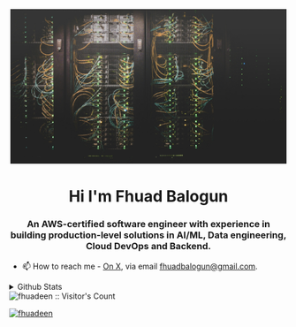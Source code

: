 <div align="center">
<img width="500" alt="dreamer" src="https://github.com/fhuadeen/fhuadeen/blob/main/media/wallpaper.jpg?raw=true">
</div>

<h1 align="center">Hi I'm Fhuad Balogun</h1>
<h3 align="center">An AWS-certified software engineer with experience in building production-level solutions in AI/ML, Data engineering, Cloud DevOps and Backend.</h3>

- 📫 How to reach me - [On X](https://x.com/fhuadeen), via email [fhuadbalogun@gmail.com](mailto:fhuadbalogun@gmail.com).

<details>
  <summary>Github Stats</summary>
  <p><img align="left" src="https://github-readme-stats.vercel.app/api/top-langs?username=fhuadeen&show_icons=true&locale=en&layout=compact&theme=cobalt" alt="fhuadeen" /></p>

<p>&nbsp;<img align="center" src="https://github-readme-stats.vercel.app/api?username=fhuadeen&show_icons=true&locale=en&theme=cobalt" alt="fhuadeen" /></p>

<p><img align="center" src="https://github-readme-streak-stats.herokuapp.com/?user=fhuadeen&theme=cobalt" alt="fhuadeen" /></p>
</details>
<img src="https://profile-counter.glitch.me/fhuadeen/count.svg" alt="fhuadeen :: Visitor's Count" />

<p align="left"> <a href="https://github.com/ryo-ma/github-profile-trophy"><img src="https://github-profile-trophy.vercel.app/?username=fhuadeen" alt="fhuadeen" /></a> </p>
